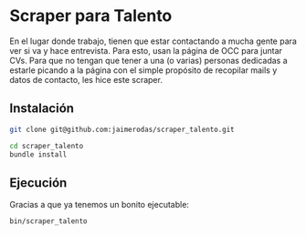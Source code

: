 # Scraper para Talento

En el lugar donde trabajo, tienen que estar contactando a mucha gente para ver si va y hace entrevista. Para esto, usan la página de OCC para juntar CVs. Para que no tengan que tener a una (o varias) personas dedicadas a estarle picando a la página con el simple propósito de recopilar mails y datos de contacto, les hice este scraper.

## Instalación

```bash
git clone git@github.com:jaimerodas/scraper_talento.git
```

```bash
cd scraper_talento
bundle install
```

## Ejecución

Gracias a que ya tenemos un bonito ejecutable:

```bash
bin/scraper_talento
```

